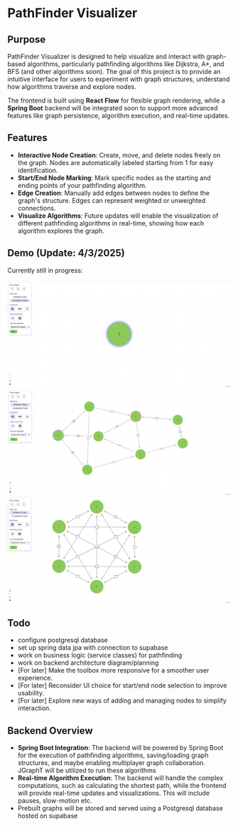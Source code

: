 # PathFinder Visualizer

## Purpose

PathFinder Visualizer is designed to help visualize and interact with graph-based algorithms, particularly pathfinding algorithms like Dijkstra, A*, and BFS (and other algorithms soon). The goal of this project is to provide an intuitive interface for users to experiment with graph structures, understand how algorithms traverse and explore nodes.

The frontend is built using **React Flow** for flexible graph rendering, while a **Spring Boot** backend will be integrated soon to support more advanced features like graph persistence, algorithm execution, and real-time updates.

## Features

- **Interactive Node Creation**: Create, move, and delete nodes freely on the graph. Nodes are automatically labeled starting from 1 for easy identification.
- **Start/End Node Marking**: Mark specific nodes as the starting and ending points of your pathfinding algorithm.
- **Edge Creation**: Manually add edges between nodes to define the graph's structure. Edges can represent weighted or unweighted connections.
- **Visualize Algorithms**: Future updates will enable the visualization of different pathfinding algorithms in real-time, showing how each algorithm explores the graph.

## Demo (Update: 4/3/2025)

Currently still in progress:

![Page upon landing](docs/landing.png)
![Larger graph](docs/large-graph.png)
![Cool graph](docs/cool.png)

## Todo
- configure postgresql database
- set up spring data jpa with connection to supabase
- work on business logic (service classes) for pathfinding
- work on backend architecture diagram/planning
- [For later] Make the toolbox more responsive for a smoother user experience.
- [For later] Reconsider UI choice for start/end node selection to improve usability.
- [For later] Explore new ways of adding and managing nodes to simplify interaction.

## Backend Overview

- **Spring Boot Integration**: The backend will be powered by Spring Boot for the execution of pathfinding algorithms, saving/loading graph structures, and maybe enabling multiplayer graph collaboration. JGraphT will be utilized to run these algorithms
- **Real-time Algorithm Execution**: The backend will handle the complex computations, such as calculating the shortest path, while the frontend will provide real-time updates and visualizations. This will include pauses, slow-motion etc.
- Prebuilt graphs will be stored and served using a Postgresql database hosted on supabase

